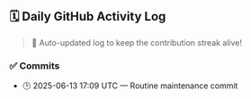 ## 🗓️ Daily GitHub Activity Log

> 🤖 Auto-updated log to keep the contribution streak alive!

### ✅ Commits

- 🕒 2025-06-13 17:09 UTC — Routine maintenance commit

